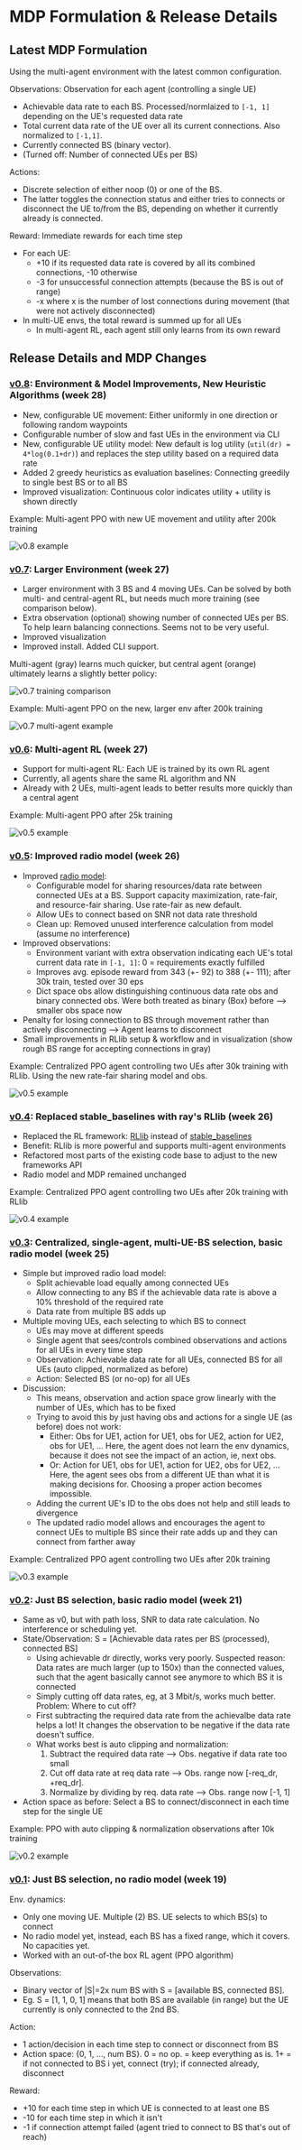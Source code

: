 # MDP Formulation & Release Details

## Latest MDP Formulation

Using the multi-agent environment with the latest common configuration.

Observations: Observation for each agent (controlling a single UE)

* Achievable data rate to each BS. Processed/normlaized to `[-1, 1]` depending on the UE's requested data rate
* Total current data rate of the UE over all its current connections. Also normalized to `[-1,1]`.
* Currently connected BS (binary vector).
* (Turned off: Number of connected UEs per BS)

Actions:

* Discrete selection of either noop (0) or one of the BS.
* The latter toggles the connection status and either tries to connects or disconnect the UE to/from the BS, depending on whether it currently already is connected.

Reward: Immediate rewards for each time step

* For each UE:
    * +10 if its requested data rate is covered by all its combined connections, -10 otherwise
    * -3 for unsuccessful connection attempts (because the BS is out of range)
    * -x where x is the number of lost connections during movement (that were not actively disconnected)
* In multi-UE envs, the total reward is summed up for all UEs
    * In multi-agent RL, each agent still only learns from its own reward


## Release Details and MDP Changes

### [v0.8](https://github.com/CN-UPB/deep-rl-mobility-management/releases/tag/v0.8): Environment & Model Improvements, New Heuristic Algorithms (week 28)

* New, configurable UE movement: Either uniformly in one direction or following random waypoints
* Configurable number of slow and fast UEs in the environment via CLI
* New, configurable UE utility model: New default is log utility (`util(dr) = 4*log(0.1+dr)`) and replaces the step utility based on a required data rate
* Added 2 greedy heuristics as evaluation baselines: Connecting greedily to single best BS or to all BS
* Improved visualization: Continuous color indicates utility + utility is shown directly

Example: Multi-agent PPO with new UE movement and utility after 200k training

![v0.8 example](gifs/v08.gif)

### [v0.7](https://github.com/CN-UPB/deep-rl-mobility-management/releases/tag/v0.7): Larger Environment (week 27)

* Larger environment with 3 BS and 4 moving UEs. 
Can be solved by both multi- and central-agent RL, but needs much more training (see comparison below).
* Extra observation (optional) showing number of connected UEs per BS. To help learn balancing connections. Seems not to be very useful.
* Improved visualization
* Improved install. Added CLI support.

Multi-agent (gray) learns much quicker, but central agent (orange) ultimately learns a slightly better policy:

![v0.7 training comparison](plots/v07_central_vs_multi.png)

Example: Multi-agent PPO on the new, larger env after 200k training

![v0.7 multi-agent example](gifs/v07_multi.gif)

### [v0.6](https://github.com/CN-UPB/deep-rl-mobility-management/releases/tag/v0.6): Multi-agent RL (week 27)

* Support for multi-agent RL: Each UE is trained by its own RL agent
* Currently, all agents share the same RL algorithm and NN
* Already with 2 UEs, multi-agent leads to better results more quickly than a central agent

Example: Multi-agent PPO after 25k training

![v0.5 example](gifs/v06.gif)

### [v0.5](https://github.com/CN-UPB/deep-rl-mobility-management/releases/tag/v0.5): Improved radio model (week 26)

* Improved [radio model](https://github.com/CN-UPB/deep-rl-mobility-management/blob/master/docs/model.md):
    * Configurable model for sharing resources/data rate between connected UEs at a BS. Support capacity maximization, rate-fair, and resource-fair sharing. Use rate-fair as new default.
    * Allow UEs to connect based on SNR not data rate threshold
    * Clean up: Removed unused interference calculation from model (assume no interference)
* Improved observations:
    * Environment variant with extra observation indicating each UE's total current data rate in `[-1, 1]`: 0 = requirements exactly fulfilled
    * Improves avg. episode reward from 343 (+- 92) to 388 (+- 111); after 30k train, tested over 30 eps
    * Dict space obs allow distinguishing continuous data rate obs and binary connected obs. Were both treated as binary (Box) before --> smaller obs space now
* Penalty for losing connection to BS through movement rather than actively disconnecting --> Agent learns to disconnect
* Small improvements in RLlib setup & workflow and in visualization (show rough BS range for accepting connections in gray)

Example: Centralized PPO agent controlling two UEs after 30k training with RLlib. Using the new rate-fair sharing model and obs.

![v0.5 example](gifs/v05.gif)

### [v0.4](https://github.com/CN-UPB/deep-rl-mobility-management/releases/tag/v0.4): Replaced stable_baselines with ray's RLlib (week 26)

* Replaced the RL framework: [RLlib](https://docs.ray.io/en/latest/rllib.html) instead of [stable_baselines](https://stable-baselines.readthedocs.io/en/master/)
* Benefit: RLlib is more powerful and supports multi-agent environments
* Refactored most parts of the existing code base to adjust to the new frameworks API
* Radio model and MDP remained unchanged

Example: Centralized PPO agent controlling two UEs after 20k training with RLlib

![v0.4 example](gifs/v04.gif)

### [v0.3](https://github.com/CN-UPB/deep-rl-mobility-management/releases/tag/v0.3): Centralized, single-agent, multi-UE-BS selection, basic radio model (week 25)

* Simple but improved radio load model: 
    * Split achievable load equally among connected UEs
    * Allow connecting to any BS if the achievable data rate is above a 10% threshold of the required rate
    * Data rate from multiple BS adds up
* Multiple moving UEs, each selecting to which BS to connect
    * UEs may move at different speeds
    * Single agent that sees/controls combined observations and actions for all UEs in every time step
    * Observation: Achievable data rate for all UEs, connected BS for all UEs (auto clipped, normalized as before)
    * Action: Selected BS (or no-op) for all UEs
* Discussion:
    * This means, observation and action space grow linearly with the number of UEs, which has to be fixed
    * Trying to avoid this by just having obs and actions for a single UE (as before) does not work:
        * Either: Obs for UE1, action for UE1, obs for UE2, action for UE2, obs for UE1, ...
        Here, the agent does not learn the env dynamics, because it does not see the impact of an action, ie, next obs.
        * Or: Action for UE1, obs for UE1, action for UE2, obs for UE2, ...
        Here, the agent sees obs from a different UE than what it is making decisions for. Choosing a proper action becomes impossible.
    * Adding the current UE's ID to the obs does not help and still leads to divergence
    * The updated radio model allows and encourages the agent to connect UEs to multiple BS since their rate adds up and they can connect from farther away

Example: Centralized PPO agent controlling two UEs after 20k training

![v0.3 example](gifs/v03.gif)

### [v0.2](https://github.com/CN-UPB/deep-rl-mobility-management/releases/tag/v0.2): Just BS selection, basic radio model (week 21)

* Same as v0, but with path loss, SNR to data rate calculation. No interference or scheduling yet.
* State/Observation: S = [Achievable data rates per BS (processed), connected BS]
    * Using achievable dr directly, works very poorly. 
    Suspected reason: Data rates are much larger (up to 150x) than the connected values, such that 
    the agent basically cannot see anymore to which BS it is connected
    * Simply cutting off data rates, eg, at 3 Mbit/s, works much better. Problem: Where to cut off?
    * First subtracting the required data rate from the achievalbe data rate helps a lot!
    It changes the observation to be negative if the data rate doesn't suffice.
    * What works best is auto clipping and normalization:
        1. Subtract the required data rate --> Obs. negative if data rate too small
        1. Cut off data rate at req data rate --> Obs. range now [-req_dr, +req_dr].
        1. Normalize by dividing by req. data rate --> Obs. range now [-1, 1]
* Action space as before: Select a BS to connect/disconnect in each time step for the single UE

Example: PPO with auto clipping & normalization observations after 10k training

![v0.2 example](gifs/v02.gif)

### [v0.1](https://github.com/CN-UPB/deep-rl-mobility-management/releases/tag/v0.1): Just BS selection, no radio model (week 19)

Env. dynamics:

* Only one moving UE. Multiple (2) BS. UE selects to which BS(s) to connect
* No radio model yet, instead, each BS has a fixed range, which it covers. No capacities yet.
* Worked with an out-of-the box RL agent (PPO algorithm)

Observations: 

* Binary vector of |S|=2x num BS with S = [available BS, connected BS].
* Eg. S = [1, 1, 0, 1] means that both BS are available (in range) but the UE currently is only connected to the 2nd BS.

Action: 

* 1 action/decision in each time step to connect or disconnect from BS
* Action space: {0, 1, ..., num BS}. 0 = no op. = keep everything as is. 1+ = if not connected to BS i yet, connect (try); if connected already, disconnect

Reward:

* +10 for each time step in which UE is connected to at least one BS
* -10 for each time step in which it isn't
* -1 if connection attempt failed (agent tried to connect to BS that's out of reach)
